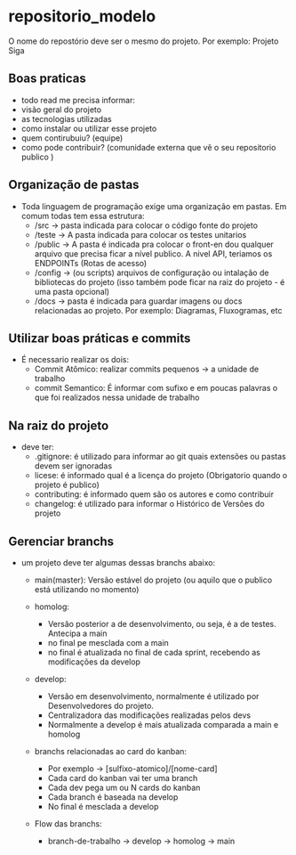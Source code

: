# repositorio_modelo
O nome do repostório deve ser o mesmo do projeto. Por exemplo: Projeto Siga 
## Boas praticas
- todo read me precisa informar:
- visão geral do projeto
- as tecnologias utilizadas
- como instalar ou utilizar esse projeto
- quem contirubuiu? (equipe)
- como pode contribuir? (comunidade externa que vê o seu repositorio publico )

## Organização de pastas
- Toda linguagem de programação exige uma organização em pastas. Em comum todas tem essa estrutura:
  - /src -> pasta indicada para colocar o código fonte do projeto
  - /teste -> A pasta indicada para colocar os testes unitarios
  - /public -> A pasta é indicada pra colocar o front-en dou qualquer arquivo que precisa ficar a nível publico. A nivel API, teriamos os ENDPOINTs (Rotas de acesso)
  - /config -> (ou scripts) arquivos de configuração ou intalação de bibliotecas do projeto (isso também pode ficar na raiz do projeto - é uma pasta opcional)
  - /docs -> pasta é indicada para guardar imagens ou docs relacionadas ao projeto. Por exemplo: Diagramas, Fluxogramas, etc

## Utilizar boas práticas e commits 
- É necessario realizar os dois:
    - Commit Atômico: realizar commits pequenos -> a unidade de trabalho
    - commit Semantico: É informar com sufixo e em poucas palavras o que foi realizados nessa unidade de trabalho 

## Na raiz do projeto 
- deve ter:
    - .gitignore: é utilizado para informar ao git quais extensões ou pastas devem ser ignoradas
    - licese: é informado qual é a licença do projeto (Obrigatorio quando o projeto é publico) 
    - contributing: é informado quem são os autores e como contribuir
    - changelog: é utilizado para informar o Histórico de Versões do projeto

## Gerenciar branchs 
- um projeto deve ter algumas dessas branchs abaixo:
    - main(master): Versão estável do projeto (ou aquilo que o publico está utilizando no momento)
    - homolog: 
        - Versão posterior a de desenvolvimento, ou seja, é a de testes. Antecipa a main 
        - no final pe mesclada com a main
        - no final é atualizada no final de cada sprint, recebendo as modificações da develop
    - develop:
        - Versão em desenvolvimento, normalmente é utilizado por Desenvolvedores do projeto.
        - Centralizadora das modificações realizadas pelos devs
        - Normalmente a develop é mais atualizada comparada a main e homolog
    - branchs relacionadas ao card do kanban:
        - Por exemplo -> [sulfixo-atomico]/[nome-card]
        - Cada card do kanban vai ter uma branch
        - Cada dev pega um ou N cards do kanban
        - Cada branch é baseada na develop
        - No final é mesclada a develop

    - Flow das branchs:
        - branch-de-trabalho -> develop -> homolog -> main

